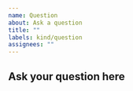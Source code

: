 ```yaml
---
name: Question
about: Ask a question
title: ""
labels: kind/question
assignees: ""
---
```


## Ask your question here
